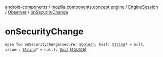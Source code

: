 [android-components](../../../index.md) / [mozilla.components.concept.engine](../../index.md) / [EngineSession](../index.md) / [Observer](index.md) / [onSecurityChange](./on-security-change.md)

# onSecurityChange

`open fun onSecurityChange(secure: `[`Boolean`](https://kotlinlang.org/api/latest/jvm/stdlib/kotlin/-boolean/index.html)`, host: `[`String`](https://kotlinlang.org/api/latest/jvm/stdlib/kotlin/-string/index.html)`? = null, issuer: `[`String`](https://kotlinlang.org/api/latest/jvm/stdlib/kotlin/-string/index.html)`? = null): `[`Unit`](https://kotlinlang.org/api/latest/jvm/stdlib/kotlin/-unit/index.html) [(source)](https://github.com/mozilla-mobile/android-components/blob/master/components/concept/engine/src/main/java/mozilla/components/concept/engine/EngineSession.kt#L40)